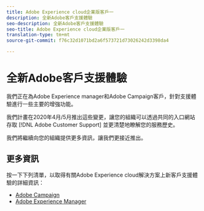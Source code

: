 ```yaml
---
title: Adobe Experience cloud企業版客戶一
description: 全新Adobe客戶支援體驗
seo-description: 全新Adobe客戶支援體驗
seo-title: Adobe Experience cloud企業版客戶一
translation-type: tm+mt
source-git-commit: f76c32d1071bd2a6f573721d73026242d3398da4

---
```



# 全新Adobe客戶支援體驗

我們正在為Adobe Experience manager和Adobe Campaign客戶，針對支援體驗進行一些主要的增強功能。

我們計畫在2020年4月/5月推出這些變更，讓您的組織可以透過共同的入口網站存取 [!DNL Adobe Customer Support] 並更清楚地瞭解您的服務歷史。

我們將繼續向您的組織提供更多資訊，讓我們更接近推出。

## 更多資訊

按一下下列清單，以取得有關Adobe Experience cloud解決方案上新客戶支援體驗的詳細資訊：

* [Adobe Campaign](campaign-list.md)
* [Adobe Experience Manager](aem-list.md)
